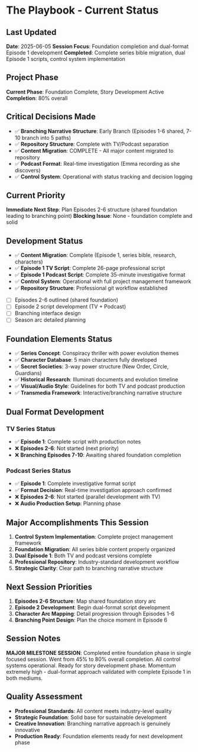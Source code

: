 # The Playbook - Current Status

## Last Updated
**Date**: 2025-06-05
**Session Focus**: Foundation completion and dual-format Episode 1 development
**Completed**: Complete series bible migration, dual Episode 1 scripts, control system implementation

## Project Phase
**Current Phase**: Foundation Complete, Story Development Active
**Completion**: 80% overall

## Critical Decisions Made
- ✅ **Branching Narrative Structure**: Early Branch (Episodes 1-6 shared, 7-10 branch into 5 paths)
- ✅ **Repository Structure**: Complete with TV/Podcast separation
- ✅ **Content Migration**: COMPLETE - All major content migrated to repository
- ✅ **Podcast Format**: Real-time investigation (Emma recording as she discovers)
- ✅ **Control System**: Operational with status tracking and decision logging

## Current Priority
**Immediate Next Step**: Plan Episodes 2-6 structure (shared foundation leading to branching point)
**Blocking Issue**: None - foundation complete and solid

## Development Status
- ✅ **Content Migration**: Complete (Episode 1, series bible, research, characters)
- ✅ **Episode 1 TV Script**: Complete 26-page professional script
- ✅ **Episode 1 Podcast Script**: Complete 35-minute investigative format
- ✅ **Control System**: Operational with full project management framework
- ✅ **Repository Structure**: Professional git workflow established
- [ ] Episodes 2-6 outlined (shared foundation)
- [ ] Episode 2 script development (TV + Podcast)
- [ ] Branching interface design
- [ ] Season arc detailed planning

## Foundation Elements Status
- ✅ **Series Concept**: Conspiracy thriller with power evolution themes
- ✅ **Character Database**: 5 main characters fully developed
- ✅ **Secret Societies**: 3-way power structure (New Order, Circle, Guardians)
- ✅ **Historical Research**: Illuminati documents and evolution timeline
- ✅ **Visual/Audio Style**: Guidelines for both TV and podcast production
- ✅ **Transmedia Framework**: Interactive/branching narrative structure

## Dual Format Development
### TV Series Status
- ✅ **Episode 1**: Complete script with production notes
- ❌ **Episodes 2-6**: Not started (next priority)
- ❌ **Branching Episodes 7-10**: Awaiting shared foundation completion

### Podcast Series Status  
- ✅ **Episode 1**: Complete investigative format script
- ✅ **Format Decision**: Real-time investigation approach confirmed
- ❌ **Episodes 2-6**: Not started (parallel development with TV)
- ❌ **Audio Production Setup**: Planning phase

## Major Accomplishments This Session
1. **Control System Implementation**: Complete project management framework
2. **Foundation Migration**: All series bible content properly organized
3. **Dual Episode 1**: Both TV and podcast versions complete
4. **Professional Repository**: Industry-standard development workflow
5. **Strategic Clarity**: Clear path to branching narrative structure

## Next Session Priorities
1. **Episodes 2-6 Structure**: Map shared foundation story arc
2. **Episode 2 Development**: Begin dual-format script development  
3. **Character Arc Mapping**: Detail progression through Episodes 1-6
4. **Branching Point Design**: Plan the choice moment in Episode 6

## Session Notes
**MAJOR MILESTONE SESSION**: Completed entire foundation phase in single focused session. Went from 45% to 80% overall completion. All control systems operational. Ready for story development phase. Momentum extremely high - dual-format approach validated with complete Episode 1 in both mediums.

## Quality Assessment
- **Professional Standards**: All content meets industry-level quality
- **Strategic Foundation**: Solid base for sustainable development
- **Creative Innovation**: Branching narrative approach is genuinely innovative
- **Production Ready**: Foundation elements ready for next development phase